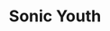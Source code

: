 ---
title: "Sonic Youth"
summary: "Sonic Youth, initially comprised of guitarist / vocalists Thurston Moore and Lee Ranaldo, guitarist / bassist / vocalist Kim Gordon and drummer Richard Edson, were formed in New York City in 1981. A product of the No-Wave music scene of the late 1970s, the group had their roots in abrasive, experimental music, with Moore and Ranaldo having previously worked with the experimental composer . The band were joined in 1985 by drummer Steve Shelley, and recorded 15 albums together, as well as many side and solo projects. Their work has been consistently challenging and innovative, and they are widely regarded as one of the most intriguing and influential bands of their time. This view has been added to by the strength of their record \"Sonic Nurse\", which also featured the talents of Jim O'Rourke. O'Rourke left the band in 2005. In 2006, Mark Ibold joined the group. In September 2011, Sonic Youth went on \"indefinite hiatus\" following the separation of Kim Gordon and Thurston Moore . First group studio was in New York City, after that located in Hoboken, New Jersey. *Final lineup*: Kim Gordon – vocals, bass, guitar Thurston Moore – vocals, guitar Lee Ranaldo – guitar, vocals , keyboards Steve Shelley – drums Mark Ibold – bass, guitar *Former members*: Anne DeMarinis – keyboards Richard Edson – drums Bob Bert – drums Jim Sclavunos – drums Jim O'Rourke – bass, guitar, synthesizer"
image: "sonic-youth.jpg"
apple_music_artist_url: "https://music.apple.com/gb/artist/sonic-youth/36034"
wikipedia_url: "none"
---
